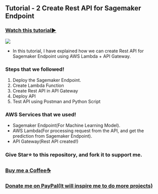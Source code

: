 ## Tutorial - 2 Create Rest API for Sagemaker Endpoint

### [Watch this tutorial►](https://youtu.be/YWmnD_QcZQU)
<img src="https://github.com/Spidy20/Sagemaker-Tutorials/blob/master/Tutorial%20-%201%20Sagemaker%20SKLearn%20Custom%20Script%20Mode/yt_thumb.jpg">


- In this tutorial, I have explained how we can create Rest API for Sagemaker Endpoint using AWS Lambda + API Gateway.

### Steps that we followed!

1. Deploy the Sagemaker Endpoint.
2. Create Lambda Function
3. Create Rest API in API Gateway
4. Deploy API
5. Test API using Postman and Python Script

### AWS Services that we used!
- Sagemaker Endpoint(For Machine Learning Model).
- AWS Lambda(For processing request from the API, and get the prediction from Sagemaker Endpoint).
- API Gateway(Rest API created!)

### Give Star⭐ to this repository, and fork it to support me. 

### [Buy me a Coffee☕](https://www.buymeacoffee.com/spidy20)
### [Donate me on PayPal(It will inspire me to do more projects)](https://www.paypal.me/spidy1820)

